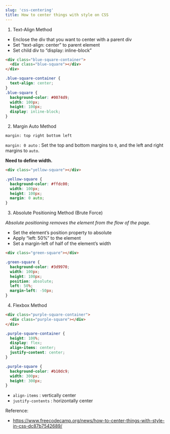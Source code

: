 ```yaml
---
slug: 'css-centering'
title: How to center things with style on CSS
---
```


1. Text-Align Method

- Enclose the div that you want to center with a parent div
- Set “text-align: center” to parent element
- Set child div to “display: inline-block”

```html
<div class="blue-square-container">
  <div class="blue-square"></div>
</div>
```

```css
.blue-square-container {
  text-align: center;
}
.blue-square {
  background-color: #0074d9;
  width: 100px;
  height: 100px;
  display: inline-block;
}
```

2. Margin Auto Method

`margin: top right bottom left`

`margin: 0 auto` : Set the top and bottom margins to `0`, and the left and right margins to `auto`.

**Need to define width.**

```html
<div class="yellow-square"></div>
```

```css
.yellow-square {
  background-color: #ffdc00;
  width: 100px;
  height: 100px;
  margin: 0 auto;
}
```

3. Absolute Positioning Method (Brute Force)

_Absolute positioning removes the element from the flow of the page._

- Set the element’s position property to absolute
- Apply “left: 50%” to the element
- Set a margin-left of half of the element’s width

```html
<div class="green-square"></div>
```

```css
.green-square {
  background-color: #3d9970;
  width: 100px;
  height: 100px;
  position: absolute;
  left: 50%;
  margin-left: -50px;
}
```

4. Flexbox Method

```html
<div class="purple-square-container">
  <div class="purple-square"></div>
</div>
```

```css
.purple-square-container {
  height: 100%;
  display: flex;
  align-items: center;
  justify-content: center;
}

.purple-square {
  background-color: #b10dc9;
  width: 300px;
  height: 300px;
}
```

- `align-items` : vertically center
- `justify-contents` : horizontally center

Reference:

- https://www.freecodecamp.org/news/how-to-center-things-with-style-in-css-dc87b7542689/
